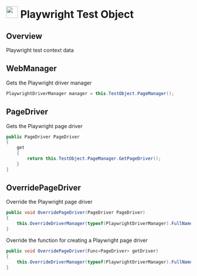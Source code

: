 # <img src="resources/maqslogo.ico" height="32" width="32"> Playwright Test Object

## Overview
Playwright test context data

## WebManager
Gets the Playwright driver manager
```csharp
PlaywrightDriverManager manager = this.TestObject.PageManager();
```

## PageDriver
Gets the Playwright page driver
```csharp
public PageDriver PageDriver
{
    get
    {
        return this.TestObject.PageManager.GetPageDriver();
    }
}
```

## OverridePageDriver
Override the Playwright page driver
```csharp
public void OverridePageDriver(PageDriver PageDriver)
{
    this.OverrideDriverManager(typeof(PlaywrightDriverManager).FullName, new PlaywrightDriverManager(() => PageDriver, this));
}
```

Override the function for creating a Playwright page driver
```csharp
public void OverridePageDriver(Func<PageDriver> getDriver)
{
    this.OverrideDriverManager(typeof(PlaywrightDriverManager).FullName, new PlaywrightDriverManager(getDriver, this));
}
```
